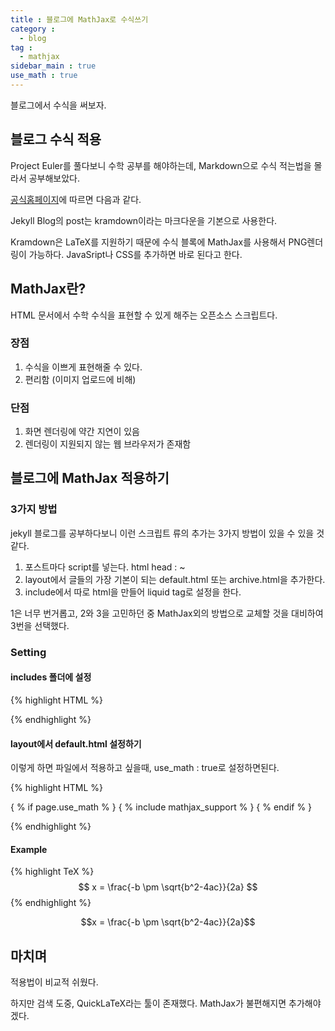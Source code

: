 ```yaml
---
title : 블로그에 MathJax로 수식쓰기
category :
  - blog
tag :
  - mathjax
sidebar_main : true
use_math : true
---
```


블로그에서 수식을 써보자.

## 블로그 수식 적용

Project Euler를 풀다보니 수학 공부를 해야하는데, Markdown으로 수식 적는법을 몰라서 공부해보았다.

[공식홈페이지](https://jekyllrb-ko.github.io/docs/extras/)에 따르면 다음과 같다.

Jekyll Blog의 post는 kramdown이라는 마크다운을 기본으로 사용한다.

Kramdown은 LaTeX를 지원하기 때문에 수식 블록에 MathJax를 사용해서 PNG렌더링이 가능하다. JavaSript나 CSS를 추가하면 바로 된다고 한다.

## MathJax란?

HTML 문서에서 수학 수식을 표현할 수 있게 해주는 오픈소스 스크립트다.

### 장점

1. 수식을 이쁘게 표현해줄 수 있다.
2. 편리함 (이미지 업로드에 비해)

### 단점

1. 화면 렌더링에 약간 지연이 있음
2. 렌더링이 지원되지 않는 웹 브라우저가 존재함

## 블로그에 MathJax 적용하기

### 3가지 방법

jekyll 블로그를 공부하다보니 이런 스크립트 류의 추가는 3가지 방법이 있을 수 있을 것 같다.

1. 포스트마다 script를 넣는다. html head : ~
2. layout에서 글들의 가장 기본이 되는 default.html 또는 archive.html을 추가한다.
3. include에서 따로 html을 만들어 liquid tag로 설정을 한다.

1은 너무 번거롭고, 2와 3을 고민하던 중 MathJax외의 방법으로 교체할 것을 대비하여 3번을 선택했다.

### Setting

#### includes 폴더에 설정

{% highlight HTML %}
<script type="text/x-mathjax-config">
    MathJax.Hub.Config({
        tex2jax: {inlineMath: [['$','$'], ['\\(','\\)']]}	  
    });
</script>
<script src="https://cdn.mathjax.org/mathjax/latest/MathJax.js?config=TeX-AMS-MML_HTMLorMML"></script>
{% endhighlight %}

#### layout에서 default.html 설정하기

이렇게 하면 파일에서 적용하고 싶을때, use_math : true로 설정하면된다.

{% highlight HTML %}

{ % if page.use_math % }
  { % include mathjax_support % }
{ % endif % }

{% endhighlight %}

#### Example

{% highlight TeX %}
$$ x = \frac{-b \pm \sqrt{b^2-4ac}}{2a} $$
{% endhighlight %}

$$x = \frac{-b \pm \sqrt{b^2-4ac}}{2a}$$

## 마치며

적용법이 비교적 쉬웠다.

하지만 검색 도중, QuickLaTeX라는 툴이 존재했다.
MathJax가 불편해지면 추가해야겠다.
